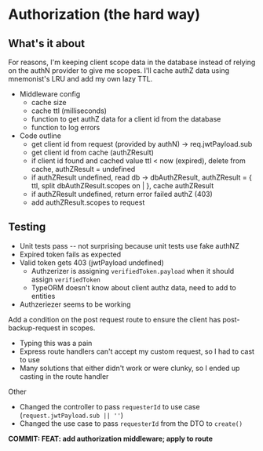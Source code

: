 # Authorization (the hard way)

## What's it about

For reasons, I'm keeping client scope data in the database instead of relying on the authN provider to give me scopes. I'll cache authZ data using mnemonist's LRU and add my own lazy TTL.

-  Middleware config
   -  cache size
   -  cache ttl (milliseconds)
   -  function to get authZ data for a client id from the database
   -  function to log errors
-  Code outline
   -  get client id from request (provided by authN) -> req.jwtPayload.sub
   -  get client id from cache (authZResult)
   -  if client id found and cached value ttl < now (expired), delete from cache, authZResult = undefined
   -  if authZResult undefined, read db -> dbAuthZResult, authZResult = { ttl, split dbAuthZResult.scopes on | }, cache authZResult
   -  if authZResult undefined, return error failed authZ (403)
   -  add authZResult.scopes to request

## Testing

-  Unit tests pass -- not surprising because unit tests use fake authNZ
-  Expired token fails as expected
-  Valid token gets 403 (jwtPayload undefined)
   -  Authzerizer is assigning `verifiedToken.payload` when it should assign `verifiedToken`
   -  TypeORM doesn't know about client authz data, need to add to entities
-  Authzeriezer seems to be working

Add a condition on the post request route to ensure the client has post-backup-request in scopes.

-  Typing this was a pain
-  Express route handlers can't accept my custom request, so I had to cast to use
-  Many solutions that either didn't work or were clunky, so I ended up casting in the route handler

Other

-  Changed the controller to pass `requesterId` to use case (`request.jwtPayload.sub || ''`)
-  Changed the use case to pass `requesterId` from the DTO to `create()`

**COMMIT: FEAT: add authorization middleware; apply to route**
